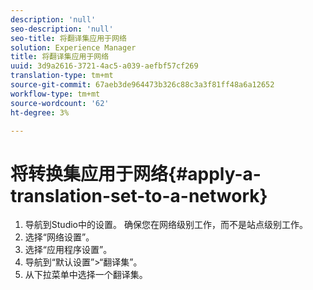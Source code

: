 ```yaml
---
description: 'null'
seo-description: 'null'
seo-title: 将翻译集应用于网络
solution: Experience Manager
title: 将翻译集应用于网络
uuid: 3d9a2616-3721-4ac5-a039-aefbf57cf269
translation-type: tm+mt
source-git-commit: 67aeb3de964473b326c88c3a3f81ff48a6a12652
workflow-type: tm+mt
source-wordcount: '62'
ht-degree: 3%

---
```



# 将转换集应用于网络{#apply-a-translation-set-to-a-network}

1. 导航到Studio中的设置。 确保您在网络级别工作，而不是站点级别工作。
1. 选择“网络设置”。
1. 选择“应用程序设置”。
1. 导航到“默认设置”>“翻译集”。
1. 从下拉菜单中选择一个翻译集。

